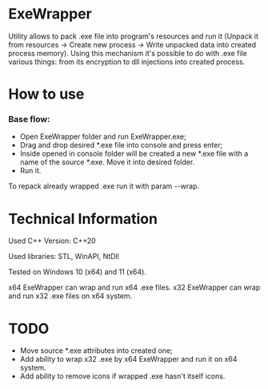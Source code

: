 # ExeWrapper
Utility allows to pack .exe file into program's resources and run it (Unpack it from resources -> Create new process -> Write unpacked data into created process memory).
Using this mechanism it's possible to do with .exe file various things: from its encryption to dll injections into created process.

# How to use
### Base flow:
- Open ExeWrapper folder and run ExeWrapper.exe;
- Drag and drop desired *.exe file into console and press enter;
- Inside opened in console folder will be created a new *.exe file with a name of the source *.exe. Move it into desired folder.
- Run it.

To repack already wrapped .exe run it with param --wrap.

# Technical Information
Used C++ Version: C++20

Used libraries: STL, WinAPI, NtDll

Tested on Windows 10 (x64) and 11 (x64). 

x64 ExeWrapper can wrap and run x64 .exe files.
x32 ExeWrapper can wrap and run x32 .exe files on x64 system.

# TODO
- Move source *.exe attributes into created one;
- Add ability to wrap x32 .exe by x64 ExeWrapper and run it on x64 system.
- Add ability to remove icons if wrapped .exe hasn't itself icons.